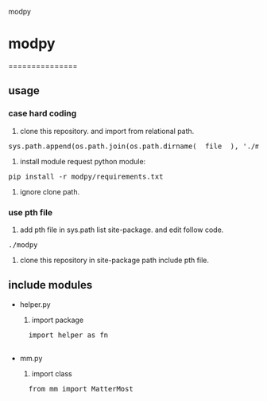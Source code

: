 modpy
# modpy
===============

## usage

### case hard coding

1. clone this repository. and import from relational path.

<pre>
sys.path.append(os.path.join(os.path.dirname(__file__), './modpy'))
</pre>

1. install module
request python module:
<pre>
pip install -r modpy/requirements.txt
</pre>

1. ignore clone path.

### use pth file

1. add pth file in sys.path list site-package. and edit follow code.
<pre>
./modpy
</pre>

1. clone this repository in site-package path include pth file.

## include modules

* helper.py
    1. import package
    <pre>
    import helper as fn
    </pre>

* mm.py
    1. import class
    <pre>
    from mm import MatterMost
    </pre>
